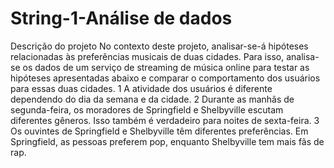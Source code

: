 # String-1-Análise de dados
Descrição do projeto
No contexto deste projeto, analisar-se-á hipóteses relacionadas às preferências musicais de duas cidades. Para isso, analisa-se os dados de um serviço de streaming de música online para testar as hipóteses apresentadas abaixo e comparar o comportamento dos usuários para essas duas cidades.
1 A atividade dos usuários é diferente dependendo do dia da semana e da cidade.
2 Durante as manhãs de segunda-feira, os moradores de Springfield e Shelbyville escutam diferentes gêneros. Isso também é verdadeiro para noites de sexta-feira.
3 Os ouvintes de Springfield e Shelbyville têm diferentes preferências. Em Springfield, as pessoas preferem pop, enquanto Shelbyville tem mais fãs de rap.

